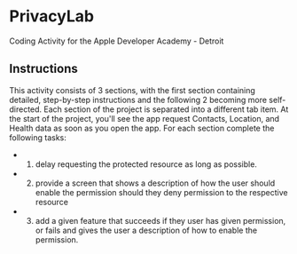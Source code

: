 # PrivacyLab
Coding Activity for the Apple Developer Academy - Detroit

## Instructions

This activity consists of 3 sections, with the first section containing detailed, step-by-step instructions and the following 2 becoming more self-directed. 
Each section of the project is separated into a different tab item. At the start of the project, you'll see the app request Contacts, Location, and Health data as soon as you open the app.
For each section complete the following tasks:
- 1. delay requesting the protected resource as long as possible.
- 2. provide a screen that shows a description of how the user should enable the permission should they deny permission to the respective resource
- 3. add a given feature that succeeds if they user has given permission, or fails and gives the user a description of how to enable the permission.
